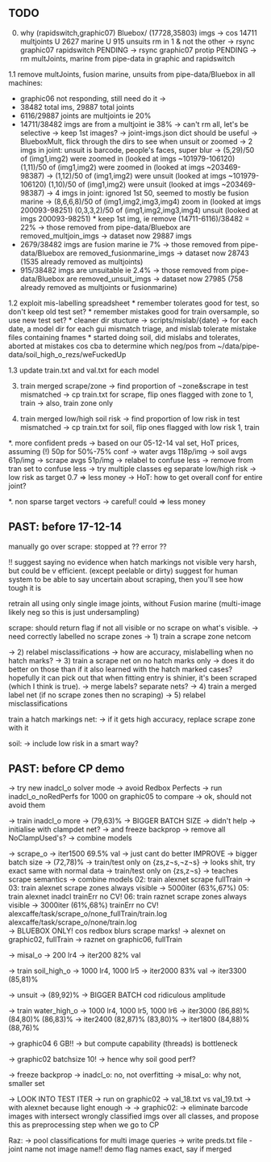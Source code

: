 
TODO
----

0. why (rapidswitch,graphic07) Bluebox/ (17728,35803) imgs
   -> cos 14711 multjoints U 2627 marine U 915 unsuits rm in 1 & not the other
      -> rsync graphic07 rapidswitch                                       PENDING
      -> rsync graphic07 protip                                            PENDING
   -> rm multJoints, marine from pipe-data in graphic and rapidswitch

1.1 remove multJoints, fusion marine, unsuits from pipe-data/Bluebox in all machines:
   * graphic06 not responding, still need do it
     ->       
   * 38482 total ims, 29887 total joints
   * 6116/29887 joints are multjoints ie 20%
   * 14711/38482 imgs are from a multjoint ie 38%
   -> can't rm all, let's be selective
      -> keep 1st images?
      	 -> joint-imgs.json dict should be useful
	 -> BlueboxMult, flick through the dirs to see when unsuit or zoomed
	    -> 2 imgs in joint:
	       unsuit is barcode, people's faces, super blur
	       -> (5,29)/50 of (img1,img2) were zoomed in (looked at imgs ~101979-106120)
	          (1,11)/50 of (img1,img2) were zoomed in (looked at imgs ~203469-98387)
	       -> (1,12)/50 of (img1,img2) were unsuit (looked at imgs ~101979-106120)
	          (1,10)/50 of (img1,img2) were unsuit (looked at imgs ~203469-98387)
            -> 4 imgs in joint:
	       ignored 1st 50, seemed to mostly be fusion marine
	       -> (8,6,6,8)/50 of (img1,img2,img3,img4) zoom in (looked at imgs 200093-98251)
	          (0,3,3,2)/50 of (img1,img2,img3,img4) unsuit (looked at imgs 200093-98251)
         * keep 1st img, ie remove (14711-6116)/38482 = 22%
	   -> those removed from pipe-data/Bluebox are removed_multjoin_imgs
	   -> dataset now 29887 imgs
   * 2679/38482 imgs are fusion marine ie 7%
     -> those removed from pipe-data/Bluebox are removed_fusionmarine_imgs
     -> dataset now 28743 (1535 already removed as multjoints)
   * 915/38482 imgs are unsuitable ie 2.4%
     -> those removed from pipe-data/Bluebox are removed_unsuit_imgs
     -> dataset now 27985 (758 already removed as multjoints or fusionmarine)

1.2 exploit mis-labelling spreadsheet
    * remember tolerates good for test, so don't keep old test set?
    * remember mistakes good for train oversample, so use new test set?
    * cleaner dir stucture
      -> scripts/mislab/{date}
      	 -> for each date, a model dir for each gui mismatch triage, and 
	    mislab tolerate mistake files containing fnames
	    * started doing soil, did mislabs and tolerates, aborted at mistakes cos cba
	      to determine which neg/pos from ~/data/pipe-data/soil_high_o_rezs/weFuckedUp

1.3 update train.txt and val.txt for each model
   

3. train merged scrape/zone
   -> find proportion of ¬zone&scrape in test mismatched
   -> cp train.txt for scrape, flip ones flagged with zone to 1, train
   -> also, train zone only

4. train merged low/high soil risk
   -> find proportion of low risk in test mismatched
   -> cp train.txt for soil, flip ones flagged with low risk 1, train

*. more confident preds
   -> based on our 05-12-14 val set, HoT prices, assuming (!) 50p for 50%-75% conf
      -> water avgs  118p/img
      -> soil avgs   61p/img
      -> scrape avgs 51p/img
   -> relabel to confuse less
   -> remove from tran set to confuse less
   -> try multiple classes eg separate low/high risk
      -> low risk as target 0.7 => less money
   -> HoT: how to get overall conf for entire joint?

*. non sparse target vectors
   -> careful! could => less money



PAST: before 17-12-14
---------------------

manually go over scrape: stopped at ?? error ??

!! suggest saying no evidence when hatch markings not visible
very harsh, but could be v efficient. (except peelable or dirty)
suggest for human system to be able to say uncertain about scraping, then you'll
see how tough it is

retrain all using only single image joints, without Fusion marine
(multi-image likely neg so this is just undersampling)

scrape: should return flag if not all visible or no scrape on what's visible.
-> need correctly labelled no scrape zones
   -> 1) train a scrape zone netcom  

   -> 2) relabel misclassifications
-> how are accuracy, mislabelling when no hatch marks?
   -> 3) train a scrape net on no hatch marks only
         -> does it do better on those than if it also learned with the hatch 
	    marked cases? hopefully it can pick out that when fitting entry is
	    shinier, it's been scraped (which I think is true).
-> merge labels? separate nets?
   -> 4) train a merged label net (if no scrape zones then no scraping)
   -> 5) relabel misclassifications

train a hatch markings net:
-> if it gets high accuracy, replace scrape zone with it


soil:
-> include low risk in a smart way?


PAST: before CP demo
--------------------
-> try new inadcl_o solver mode
-> avoid Redbox Perfects
   -> run inadcl_o_noRedPerfs for 1000 on graphic05 to compare
   -> ok, should not avoid them
   
-> train inadcl_o more
   -> (79,63)%
   -> BIGGER BATCH SIZE
      -> didn't help
   -> initialise with clampdet net?
      -> and freeze backprop
   -> remove all NoClampUsed's?
   -> combine models

   
-> scrape_o
   -> iter1500 69.5% val
      -> just cant do better
   IMPROVE
   -> bigger batch size
      -> (72,78)%
   -> train/test only on {zs,z¬s,¬z¬s}
      -> looks shit, try exact same with normal data
   -> train/test only on {zs,z¬s} -> teaches scrape semantics
   -> combine models
02: train alexnet scrape fullTrain
    -> 
03: train alexnet scrape zones always visible
    -> 5000iter (63%,67%) 
05: train alexnet inadcl trainErr no CV!
06: train raznet scrape zones always visible
    -> 3000iter (61%,68%) trainErr no CV!
alexcaffe/task/scrape_o/none_fullTrain/train.log
alexcaffe/task/scrape_o/none/train.log   
   -> BLUEBOX ONLY! cos redbox blurs scrape marks!
      -> alexnet on graphic02, fullTrain
      -> raznet on graphic06, fullTrain

      
-> misal_o
   -> 200 lr4
      -> iter200 82% val

-> train soil_high_o
   -> 1000 lr4, 1000 lr5
      -> iter2000 83% val
   -> iter3300 (85,81)%

-> unsuit
   -> (89,92)%
   -> BIGGER BATCH
      cod ridiculous amplitude

-> train water_high_o
   -> 1000 lr4, 1000 lr5, 1000 lr6
      -> iter3000 (86,88)%  (84,80)%  (86,83)%
      -> iter2400 (82,87)%  (83,80)%
      -> iter1800 (84,88)%  (88,76)%    
      
-> graphic04 6 GB!!
   -> but compute capability (threads) is bottleneck

-> graphic02 batchsize 10!
   -> hence why soil good perf?
   
-> freeze backprop 
   -> inadcl_o: no, not overfitting
   -> misal_o: why not, smaller set
   
-> LOOK INTO TEST ITER
   -> run on graphic02
   -> val_18.txt vs val_19.txt
   -> with alexnet because light enough
   -> 
-> graphic02: 
-> eliminate barcode images with intersect wrongly classified imgs
   over all classes, and propose this as preprocessing step when we
   go to CP

Raz:
-> pool classifications for multi image queries
-> write preds.txt file - joint name not image name!!
demo flag names exact, say if merged


